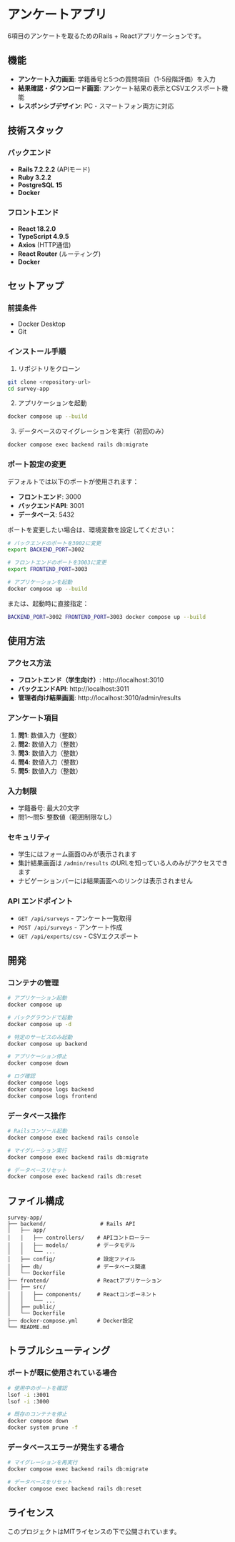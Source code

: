 # アンケートアプリ

6項目のアンケートを取るためのRails + Reactアプリケーションです。

## 機能

- **アンケート入力画面**: 学籍番号と5つの質問項目（1-5段階評価）を入力
- **結果確認・ダウンロード画面**: アンケート結果の表示とCSVエクスポート機能
- **レスポンシブデザイン**: PC・スマートフォン両方に対応

## 技術スタック

### バックエンド
- **Rails 7.2.2.2** (APIモード)
- **Ruby 3.2.2**
- **PostgreSQL 15**
- **Docker**

### フロントエンド
- **React 18.2.0**
- **TypeScript 4.9.5**
- **Axios** (HTTP通信)
- **React Router** (ルーティング)
- **Docker**

## セットアップ

### 前提条件
- Docker Desktop
- Git

### インストール手順

1. リポジトリをクローン
```bash
git clone <repository-url>
cd survey-app
```

2. アプリケーションを起動
```bash
docker compose up --build
```

3. データベースのマイグレーションを実行（初回のみ）
```bash
docker compose exec backend rails db:migrate
```

### ポート設定の変更

デフォルトでは以下のポートが使用されます：
- **フロントエンド**: 3000
- **バックエンドAPI**: 3001
- **データベース**: 5432

ポートを変更したい場合は、環境変数を設定してください：

```bash
# バックエンドのポートを3002に変更
export BACKEND_PORT=3002

# フロントエンドのポートを3003に変更
export FRONTEND_PORT=3003

# アプリケーションを起動
docker compose up --build
```

または、起動時に直接指定：

```bash
BACKEND_PORT=3002 FRONTEND_PORT=3003 docker compose up --build
```

## 使用方法

### アクセス方法
- **フロントエンド（学生向け）**: http://localhost:3010
- **バックエンドAPI**: http://localhost:3011
- **管理者向け結果画面**: http://localhost:3010/admin/results

### アンケート項目
1. **問1**: 数値入力（整数）
2. **問2**: 数値入力（整数）
3. **問3**: 数値入力（整数）
4. **問4**: 数値入力（整数）
5. **問5**: 数値入力（整数）

### 入力制限
- 学籍番号: 最大20文字
- 問1〜問5: 整数値（範囲制限なし）

### セキュリティ
- 学生にはフォーム画面のみが表示されます
- 集計結果画面は `/admin/results` のURLを知っている人のみがアクセスできます
- ナビゲーションバーには結果画面へのリンクは表示されません

### API エンドポイント
- `GET /api/surveys` - アンケート一覧取得
- `POST /api/surveys` - アンケート作成
- `GET /api/exports/csv` - CSVエクスポート

## 開発

### コンテナの管理
```bash
# アプリケーション起動
docker compose up

# バックグラウンドで起動
docker compose up -d

# 特定のサービスのみ起動
docker compose up backend

# アプリケーション停止
docker compose down

# ログ確認
docker compose logs
docker compose logs backend
docker compose logs frontend
```

### データベース操作
```bash
# Railsコンソール起動
docker compose exec backend rails console

# マイグレーション実行
docker compose exec backend rails db:migrate

# データベースリセット
docker compose exec backend rails db:reset
```

## ファイル構成

```
survey-app/
├── backend/                 # Rails API
│   ├── app/
│   │   ├── controllers/    # APIコントローラー
│   │   ├── models/         # データモデル
│   │   └── ...
│   ├── config/             # 設定ファイル
│   ├── db/                 # データベース関連
│   └── Dockerfile
├── frontend/               # Reactアプリケーション
│   ├── src/
│   │   ├── components/     # Reactコンポーネント
│   │   └── ...
│   ├── public/
│   └── Dockerfile
├── docker-compose.yml      # Docker設定
└── README.md
```

## トラブルシューティング

### ポートが既に使用されている場合
```bash
# 使用中のポートを確認
lsof -i :3001
lsof -i :3000

# 既存のコンテナを停止
docker compose down
docker system prune -f
```

### データベースエラーが発生する場合
```bash
# マイグレーションを再実行
docker compose exec backend rails db:migrate

# データベースをリセット
docker compose exec backend rails db:reset
```

## ライセンス

このプロジェクトはMITライセンスの下で公開されています。

